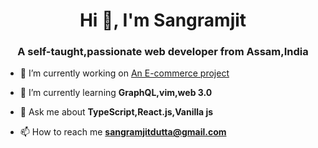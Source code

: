 <h1 align="center">Hi 👋, I'm Sangramjit</h1>
<h3 align="center">A self-taught,passionate web developer from Assam,India</h3>

- 🔭 I’m currently working on [An E-commerce project](https://github.com/100ngramjit/sangramCart) 

- 🌱 I’m currently learning **GraphQL,vim,web 3.0**

- 💬 Ask me about **TypeScript,React.js,Vanilla js**

- 📫 How to reach me **sangramjitdutta@gmail.com**

